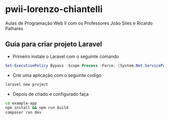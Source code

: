 # pwii-lorenzo-chiantelli

Aulas de Programação Web II com os Professores João Siles e Ricardo Palhares

## Guia para criar projeto Laravel  
- Primeiro instale o Laravel com o seguinte comando   
```powershell
Set-ExecutionPolicy Bypass -Scope Process -Force; [System.Net.ServicePointManager]::SecurityProtocol = [System.Net.ServicePointManager]::SecurityProtocol -bor 3072; iex ((New-Object System.Net.WebClient).DownloadString('https://php.new/install/windows/8.4'))
```

- Crie uma aplicação com o seguinte codigo
```bash
laravel new project
```

- Depois de criado e configurado faça
```bash
cd example-app
npm install && npm run build
composer run dev
```